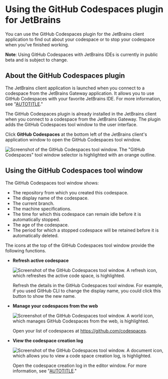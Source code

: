 # Using the GitHub Codespaces plugin for JetBrains

You can use the GitHub Codespaces plugin for the JetBrains client application to find out about your codespace or to stop your codespace when you've finished working.

<div class="ghd-spotlight ghd-spotlight-note border rounded-1 my-3 p-3 f5 color-border-accent-emphasis color-bg-accent">

**Note**: Using GitHub Codespaces with JetBrains IDEs is currently in public beta and is subject to change.

</div>

## About the GitHub Codespaces plugin

The JetBrains client application is launched when you connect to a codespace from the JetBrains Gateway application. It allows you to use GitHub Codespaces with your favorite JetBrains IDE. For more information, see "[AUTOTITLE](/codespaces/developing-in-a-codespace/using-github-codespaces-in-your-jetbrains-ide)."

The GitHub Codespaces plugin is already installed in the JetBrains client when you connect to a codespace from the JetBrains Gateway. The plugin adds the GitHub Codespaces tool window to the user interface.

Click **GitHub Codespaces** at the bottom left of the JetBrains client's application window to open the GitHub Codespaces tool window.

![Screenshot of the GitHub Codespaces tool window. The "GitHub Codespaces" tool window selector is highlighted with an orange outline.](/assets/images/help/codespaces/jetbrains-codespaces-tool-window.png)

## Using the GitHub Codespaces tool window

The GitHub Codespaces tool window shows:
- The repository from which you created this codespace.
- The display name of the codespace.
- The current branch.
- The machine specifications.
- The time for which this codespace can remain idle before it is automatically stopped.
- The age of the codespace.
- The period for which a stopped codespace will be retained before it is automatically deleted.

The icons at the top of the GitHub Codespaces tool window provide the following functions.

- **Refresh active codespace**

  ![Screenshot of the GitHub Codespaces tool window. A refresh icon, which refreshes the active code space, is highlighted.](/assets/images/help/codespaces/jetbrains-plugin-icon-refresh.png)

  Refresh the details in the GitHub Codespaces tool window. For example, if you used GitHub CLI to change the display name, you could click this button to show the new name.

- **Manage your codespaces from the web**

  ![Screenshot of the GitHub Codespaces tool window. A world icon, which manages GitHub Codespaces from the web, is highlighted.](/assets/images/help/codespaces/jetbrains-plugin-icon-index.png)

  Open your list of codespaces at https://github.com/codespaces.

- **View the codespace creation log**

  ![Screenshot of the GitHub Codespaces tool window. A document icon, which allows you to view a code space creation log, is highlighted.](/assets/images/help/codespaces/jetbrains-plugin-icon-log.png)

  Open the codespace creation log in the editor window. For more information, see "[AUTOTITLE](/codespaces/troubleshooting/github-codespaces-logs)."
